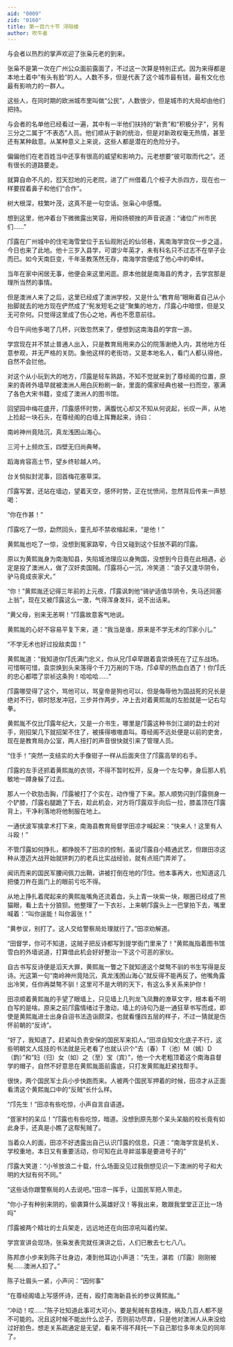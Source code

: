 ```yaml
---
aid: "0009"
zid: "0160"
title: 第一百六十节 浔阳楼
author: 吹牛者
---
```


与会者以热烈的掌声欢迎了张枭元老的到来。

张枭不是第一次在广州公众面前露面了，不过这一次算是特别正式。因为来得都是本地土着中“有头有脸”的人。人数不多，但是代表了这个城市最有钱，最有文化也最有影响力的一群人。

这些人，在同时期的欧洲城市里叫做“公民”，人数很少，但是城市的大局却由他们把持。



与会者的名单他已经看过一遍，其中有一半他们扶持的“新贵”和“积极分子”，另有三分之二属于“不表态”人员。他们顺从于新的统治，但是对新政权毫无热情，甚至还有某种敌意。从某种意义上来说，这些人都是潜在的危险分子。

偏偏他们在老百姓当中还享有很高的威望和影响力。元老想要“彼可取而代之”。还有很长的道路要走。

就算自命不凡的，怼天怼地的元老院，进了广州借着几个桉子大杀四方，现在也一样要捏着鼻子和他们“合作”。

树大根深，枝繁叶茂，这真不是一句空话。张枭心中感慨。

想到这里，他冲着台下微微露出笑容，用抑扬顿挫的声音说道：“诸位广州市民们……”

邝露在广州城中的住宅海雪堂位于五仙观附近的仙邻巷，离南海学宫仅一步之遥，今日也来了此地。他十三岁入县学，可谓少年英才，未有科名只不过志不在举子业而已。如今天南巨变，千年圣教荡然无存，南海学宫便成了他心中的牵绊。

当年在家中闲居无事，他便会来这里闲逛。原本他就是南海县的秀才，去学宫那是理所当然的事情。

但是澳洲人来了之后，这里已经成了澳洲学校，又是什么“教育局”眼瞅着自己从小抬脚就去的地方现在俨然成了“髡发短毛之徒”聚集的地方，邝露心中暗恨，但是又无可奈何。只觉得这里成了伤心之地，再也不愿意前往。

今日午间他多喝了几杯，兴致忽然来了，便想到这南海县的学宫一游。

学宫现在并不禁止普通人出入，只是教育局用来办公的院落谢绝入内，其他地方任意参观，并无严格的关防。象他这样的老街坊，又是本地名人，看门人都认得他，自然不会拦他。

对这个从小玩到大的地方，邝露是轻车熟路，不知不觉就来到了尊经阁的位置，原来的青砖外墙早就被澳洲人用白灰粉刷一新，里面的儒家经典也被一扫而空，塞满了各色大宋书籍，变成了澳洲人的图书馆。

回望园中梅花盛开，邝露感怀时势，满腹忧心却又不知从何说起，长叹一声，从地上捡起一块石头，在尊经阁的白墙上挥舞起来，诗曰：

南岭神州竟陆沉，真龙浅困山海心。

三河十上频炊玉，四壁无归尚典琴。

蹈海肯容高士节，望乡终轸越人吟。

台关倘拟封泥事，回首梅花塞草深。

邝露写罢，还站在墙边，望着天空，感怀时势，正在忧愤间，忽然背后传来一声怒喝：

“你在作甚！”

邝露吃了一惊，勐然回头，童孔却不禁收缩起来，“是他！”

黄熙胤也吃了一惊，没想到冤家路窄，今日又碰到这个狂放不羁的邝露。

原以为黄熙胤身为南海知县，失陷城池理应以身殉国，没想到今日竟在此相遇，必定是投了澳洲人，做了汉奸卖国贼。邝露将心一沉，冷笑道：“浪子又逢华阴令，驴马竟成丧家犬。”

“你！”黄熙胤还记得三年前的上元夜，邝露讽刺他“骑驴适值华阴令，失马还同塞上翁”，现在又被邝露这么一激，气得浑身发抖，说不出话来。

“黄父母，别来无恙啊！”邝露故意客气地说。

黄熙胤的心好不容易平复下来，道：“我当是谁，原来是不学无术的邝家小儿。”

“不学无术也好过投敌卖国！”

黄熙胤道：“我知道你邝氏满门忠义，你从兄邝卓荦跟着袁崇焕死在了辽东战场。可惜啊可惜，袁崇焕到头来落得个千刀万剐的下场，邝卓荦的热血白洒了！你邝氏的忠心都喂了崇祯这条狗！哈哈哈……”

邝露哪受得了这个，骂他可以，骂皇帝是狗也可以，但是侮辱他为国战死的兄长是绝对不行，顿时怒发冲冠，三步并作两步，冲上去对着黄熙胤的左脸就是一记右勾拳。

黄熙胤不仅比邝露年纪大，又是一介书生，哪里是邝露这种书剑江湖的勐士的对手，刚招架几下就招架不住了，被揍得嗷嗷直叫。尊经阁不远处便是以前的吏舍，现在是教育局办公室，两人扭打的声音很快就引来了管理人员。

“住手！”突然一支结实的大手像钳子一样从后面夹住了邝露高举的右手。

邝露的左手还抓着黄熙胤的衣领，不得不暂时松开，反身一个左勾拳，身后那人机敏地一蹲身躲了过去。

那人一个砍肋击胸，邝露被打了个实在，动作慢了下来。那人顺势闪到邝露侧身一个铲膝，邝露右腿跪了下去，趁此机会，对方将邝露双手向后一拉，膝盖顶在邝露背上，干净利落地将他制服在地上。

一通伏波军擒拿术打下来，南海县教育局督学田凉才喊起来：“快来人！这里有人斗殴！”

不管邝露如何挣扎，都挣脱不了田凉的控制，虽说邝露自小精通武艺，但跟田凉这种从澄迈大战开始就拼刺刀的老兵比实战经验，就有点班门弄斧了。

闻讯而来的国民军腰间佩刀出鞘，讲被打倒在地的邝住。他本事再大，也知道这几把倭刀杵在面门上的眼前亏吃不得。

从地上挣扎着爬起来的黄熙胤嘴角还流着血，头上青一块紫一块，眼圈已经成了熊猫眼，看上去十分狼狈。他整理了一下衣衫，上来朝邝露头上一巴掌拍下去，嘴里喊着：“叫你逞能！叫你嚣张！”

“黄参议，别打了。这人交给警察局处理就行了。”田凉劝解道。

“田督学，你可不知道，这贼子把反诗都写到提学衙门里来了！”黄熙胤指着图书馆雪白的外墙说道，打算借此机会好好整治一下这个可恶的家伙。

自古书写反诗便是滔天大罪，黄熙胤一瞥之下就知道这个桀骜不驯的书生写得是反诗。光这第一句“南岭神州竟陆沉，真龙浅困山海心”就反得不能再反了。他嘴角露出冷笑，任你再桀骜不驯！这里可不是大明的天下，有这么多关系来护你！

田凉顺着黄熙胤的手望了眼墙上，只见墙上几列龙飞凤舞的潦草文字，根本看不明白写的是啥。原来之前邝露情绪过于激动，墙上的诗句乃是一通狂草书写而成，即使是黄熙胤进士出身自诩书法造诣颇深，也就看懂四五层的样子，不过一猜就是伤怀前朝的“反诗”。

“好了，我知道了。赶紧叫负责安保的国民军来扣人。”田凉自知文化底子不行，这些明朝文人炫技的书法就是元老看了也就认识个“去（春）T（池）M（嫣）D（韵）”和“妇（归）女（如）之（至）宝（宾）”，他一个大老粗顶着这个南海县督学的帽子，自然不好意思在黄熙胤面前露底，只打发黄熙胤赶紧找帮手。

很快，两个国民军士兵小步快跑而来。人被两个国民军押着的时候，田凉才从正面看清这个黄熙胤口中的“反贼”长什么样。

“邝先生！”田凉有些吃惊，小声自言自语道。

“疍家村的呆瓜！”邝露也有些吃惊，暗道。没想到原先那个呆头呆脑的校长竟有如此身手，还真是小瞧了这帮髡贼了。

当着众人的面，田凉不好透露出自己认识邝露的信息，只道：“南海学宫是机关、学校重地，本日又有重要活动，你可知在此寻衅滋事是要进号子的”

邝露大笑道：“小爷放浪二十载，什么场面没见过我倒想见识一下澳洲的号子和大明的大狱有何不同。”

“这些话你跟警察局的人去说吧。”田凉一挥手，让国民军把人带走。

“你小子有种别来阴的，偷袭算什么英雄好汉！等我出来，敢跟我堂堂正正比一场吗”

邝露被两个精壮的士兵架走，远远地还在向田凉吼叫着约架。

学宫宣讲会现场，张枭发表完就任演讲之后，人们已散去七七八八。

陈邦彦小步来到陈子壮身边，凑到他耳边小声道：“先生，湛若（邝露）刚刚被髡……澳洲人扣了。”

陈子壮眉头一紧，小声问：“因何事”

“在尊经阁墙上写感怀诗，还有，殴打南海新县长的参议黄熙胤。”

“冲动！哎……”陈子壮知道此事可大可小，要是髡贼有意株连，祸及几百人都不是不可能的。况且这时候不能出什么岔子，否则前功尽弃，只是他对澳洲人从来没给过好脸色，想走关系疏通定是无望，看来不得不拜托一下自己那位多年未见的同年了。

